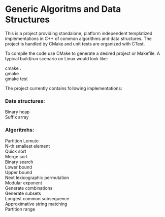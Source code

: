 # Generic Algoritms and Data Structures

This is a project providing standalone, platform independent templatized implementations in C++ of common algorithms and data structures.
The project is handled by CMake and unit tests are organized with CTest.

To compile the code use CMake to generate a desired project or Makefile.
A typical build/run scenario on Linux would look like:

cmake .  
gmake  
gmake test  


The project currently contains following implementations:

### Data structures:
Binary heap  
Suffix array  

### Algoritmhs:
Partition Lomuto  
N-th smallest element  
Quick sort  
Merge sort  
Binary search  
Lower bound  
Upper bound  
Next lexicographic permutation  
Modular exponent  
Generate combinations  
Generate subsets  
Longest common subsequence  
Approximative string matching  
Partition range

